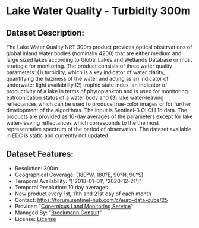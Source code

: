 # Lake Water Quality  - Turbidity 300m

## Dataset Description: 

The Lake Water Quality NRT 300m product provides optical observations of global inland water bodies (nominally 4200) that are either 
 medium and large sized lakes according to Global Lakes and Wetlands Database or most strategic for monitoring.
 The product consists of three water quality parameters: (1) turbidity, which is a key indicator of water clarity, quantifying the
 haziness of the water and acting as an indicator of underwater light availability.(2) trophic state index, an indicator of productivity of a lake in terms of 
 phytoplankton and is used for monitoring eutrophication status of a water body and (3) lake water-leaving reflectances which can be used to
 produce true-color images or for further development of the algorithms. The input is Sentinel-3 OLCI L1b data. The products are provided as 10-day averages of 
 the parameters except for lake water-leaving reflectances which corresponds to the the most representative spectrum of the period of observation.
 The dataset available in EDC is static and currently not updated.


## Dataset Features: 

- Resolution: 300m
- Geographical Coverage: (180°W, 180°E, 90°N, 90°S)
- Temporal Availability: "['2018-01-01', '2020-12-21']"
- Temporal Resolution: 10 day averages
- New product every 1st, 11th and 21st day of each month
- Contact: https://forum.sentinel-hub.com/c/euro-data-cube/25
- Provider: "[Copernicus Land Monitoring Service](https://land.copernicus.eu/)"
- Managed By: "[Brockmann Consult](https://www.brockmann-consult.de/)"
- License: [License](https://land.copernicus.eu/terms-of-usee)
